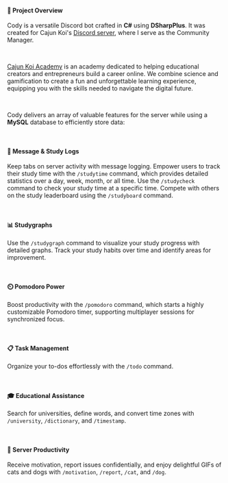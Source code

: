 #### 📜 Project Overview
Cody is a versatile Discord bot crafted in **C#** using **DSharpPlus**. It was created for Cajun Koi's [Discord server](https://discord.gg/cajunkoi), where I serve as the Community Manager. 

&nbsp;

[Cajun Koi Academy](https://cajunkoi.com) is an academy dedicated to helping educational creators and entrepreneurs build a career online. We combine science and gamification to create a fun and unforgettable learning experience, equipping you with the skills needed to navigate the digital future.

&nbsp;

Cody delivers an array of valuable features for the server while using a **MySQL** database to efficiently store data:

&nbsp;

#### 📝 Message & Study Logs

Keep tabs on server activity with message logging. Empower users to track their study time with the `/studytime` command, which provides detailed statistics over a day, week, month, or all time. Use the `/studycheck` command to check your study time at a specific time. Compete with others on the study leaderboard using the `/studyboard` command.

&nbsp;

#### 📊 Studygraphs

Use the `/studygraph` command to visualize your study progress with detailed graphs. Track your study habits over time and identify areas for improvement.

&nbsp;

#### ⏲️ Pomodoro Power

Boost productivity with the `/pomodoro` command, which starts a highly customizable Pomodoro timer, supporting multiplayer sessions for synchronized focus.

&nbsp;

#### 📋 Task Management

Organize your to-dos effortlessly with the `/todo` command.

&nbsp;

#### 🎓 Educational Assistance

Search for universities, define words, and convert time zones with `/university`, `/dictionary`, and `/timestamp`.

&nbsp;

#### 🚀 Server Productivity

Receive motivation, report issues confidentially, and enjoy delightful GIFs of cats and dogs with `/motivation`, `/report`, `/cat`, and `/dog`.